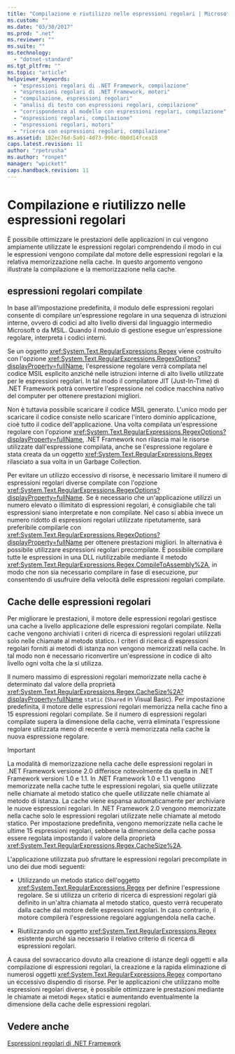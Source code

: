 ```yaml
---
title: "Compilazione e riutilizzo nelle espressioni regolari | Microsoft Docs"
ms.custom: ""
ms.date: "03/30/2017"
ms.prod: ".net"
ms.reviewer: ""
ms.suite: ""
ms.technology: 
  - "dotnet-standard"
ms.tgt_pltfrm: ""
ms.topic: "article"
helpviewer_keywords: 
  - "espressioni regolari di .NET Framework, compilazione"
  - "espressioni regolari di .NET Framework, motori"
  - "compilazione, espressioni regolari"
  - "analisi di testo con espressioni regolari, compilazione"
  - "corrispondenza al modello con espressioni regolari, compilazione"
  - "espressioni regolari, compilazione"
  - "espressioni regolari, motori"
  - "ricerca con espressioni regolari, compilazione"
ms.assetid: 182ec76d-5a01-4d73-996c-0b0d14fcea18
caps.latest.revision: 11
author: "rpetrusha"
ms.author: "ronpet"
manager: "wpickett"
caps.handback.revision: 11
---
```

# Compilazione e riutilizzo nelle espressioni regolari
È possibile ottimizzare le prestazioni delle applicazioni in cui vengono ampiamente utilizzate le espressioni regolari comprendendo il modo in cui le espressioni vengono compilate dal motore delle espressioni regolari e la relativa memorizzazione nella cache.  In questo argomento vengono illustrate la compilazione e la memorizzazione nella cache.  
  
## espressioni regolari compilate  
 In base all'impostazione predefinita, il modulo delle espressioni regolari consente di compilare un'espressione regolare in una sequenza di istruzioni interne, ovvero di codici ad alto livello diversi dal linguaggio intermedio Microsoft o da MSIL.  Quando il modulo di gestione esegue un'espressione regolare, interpreta i codici interni.  
  
 Se un oggetto <xref:System.Text.RegularExpressions.Regex> viene costruito con l'opzione <xref:System.Text.RegularExpressions.RegexOptions?displayProperty=fullName>, l'espressione regolare verrà compilata nel codice MSIL esplicito anziché nelle istruzioni interne di alto livello utilizzate per le espressioni regolari.  In tal modo il compilatore JIT \(Just\-In\-Time\) di .NET Framework potrà convertire l'espressione nel codice macchina nativo del computer per ottenere prestazioni migliori.  
  
 Non è tuttavia possibile scaricare il codice MSIL generato.  L'unico modo per scaricare il codice consiste nello scaricare l'intero dominio applicazione, cioè tutto il codice dell'applicazione.  Una volta compilata un'espressione regolare con l'opzione <xref:System.Text.RegularExpressions.RegexOptions?displayProperty=fullName>, .NET Framework non rilascia mai le risorse utilizzate dall'espressione compilata, anche se l'espressione regolare è stata creata da un oggetto <xref:System.Text.RegularExpressions.Regex> rilasciato a sua volta in un Garbage Collection.  
  
 Per evitare un utilizzo eccessivo di risorse, è necessario limitare il numero di espressioni regolari diverse compilate con l'opzione <xref:System.Text.RegularExpressions.RegexOptions?displayProperty=fullName>.  Se è necessario che un'applicazione utilizzi un numero elevato o illimitato di espressioni regolari, è consigliabile che tali espressioni siano interpretate e non compilate.  Nel caso si abbia invece un numero ridotto di espressioni regolari utilizzate ripetutamente, sarà preferibile compilarle con <xref:System.Text.RegularExpressions.RegexOptions?displayProperty=fullName> per ottenere prestazioni migliori.  In alternativa è possibile utilizzare espressioni regolari precompilate.  È possibile compilare tutte le espressioni in una DLL riutilizzabile mediante il metodo <xref:System.Text.RegularExpressions.Regex.CompileToAssembly%2A>,  in modo che non sia necessario compilare in fase di esecuzione, pur consentendo di usufruire della velocità delle espressioni regolari compilate.  
  
## Cache delle espressioni regolari  
 Per migliorare le prestazioni, il motore delle espressioni regolari gestisce una cache a livello applicazione delle espressioni regolari compilate.  Nella cache vengono archiviati i criteri di ricerca di espressioni regolari utilizzati solo nelle chiamate al metodo statico. I criteri di ricerca di espressioni regolari forniti ai metodi di istanza non vengono memorizzati nella cache. In tal modo non è necessario riconvertire un'espressione in codice di alto livello ogni volta che la si utilizza.  
  
 Il numero massimo di espressioni regolari memorizzate nella cache è determinato dal valore della proprietà <xref:System.Text.RegularExpressions.Regex.CacheSize%2A?displayProperty=fullName> `static` \(`Shared` in Visual Basic\).  Per impostazione predefinita, il motore delle espressioni regolari memorizza nella cache fino a 15 espressioni regolari compilate.  Se il numero di espressioni regolari compilate supera la dimensione della cache, verrà eliminata l'espressione regolare utilizzata meno di recente e verrà memorizzata nella cache la nuova espressione regolare.  
  
> [!IMPORTANT]
>  La modalità di memorizzazione nella cache delle espressioni regolari in .NET Framework versione 2.0 differisce notevolmente da quella in .NET Framework versioni 1.0 e 1.1.  In .NET Framework 1.0 e 1.1 vengono memorizzate nella cache tutte le espressioni regolari, sia quelle utilizzate nelle chiamate al metodo statico che quelle utilizzate nelle chiamate al metodo di istanza.  La cache viene espansa automaticamente per archiviare le nuove espressioni regolari.  In .NET Framework 2.0 vengono memorizzate nella cache solo le espressioni regolari utilizzate nelle chiamate al metodo statico.  Per impostazione predefinita, vengono memorizzate nella cache le ultime 15 espressioni regolari, sebbene la dimensione della cache possa essere regolata impostando il valore della proprietà <xref:System.Text.RegularExpressions.Regex.CacheSize%2A>.  
  
 L'applicazione utilizzata può sfruttare le espressioni regolari precompilate in uno dei due modi seguenti:  
  
-   Utilizzando un metodo statico dell'oggetto <xref:System.Text.RegularExpressions.Regex> per definire l'espressione regolare.  Se si utilizza un criterio di ricerca di espressioni regolari già definito in un'altra chiamata al metodo statico, questo verrà recuperato dalla cache dal motore delle espressioni regolari.  In caso contrario, il motore compilerà l'espressione regolare aggiungendola nella cache.  
  
-   Riutilizzando un oggetto <xref:System.Text.RegularExpressions.Regex> esistente purché sia necessario il relativo criterio di ricerca di espressioni regolari.  
  
 A causa del sovraccarico dovuto alla creazione di istanze degli oggetti e alla compilazione di espressioni regolari, la creazione e la rapida eliminazione di numerosi oggetti <xref:System.Text.RegularExpressions.Regex> comportano un eccessivo dispendio di risorse.  Per le applicazioni che utilizzano molte espressioni regolari diverse, è possibile ottimizzare le prestazioni mediante le chiamate ai metodi `Regex` statici e aumentando eventualmente la dimensione della cache delle espressioni regolari.  
  
## Vedere anche  
 [Espressioni regolari di .NET Framework](../../../docs/standard/base-types/regular-expressions.md)